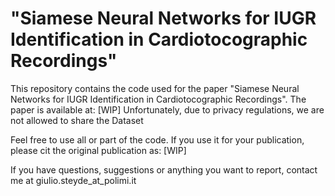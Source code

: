 # "Siamese Neural Networks for IUGR Identification in Cardiotocographic Recordings"

This repository contains the code used for the paper "Siamese Neural Networks for IUGR Identification in Cardiotocographic Recordings".
The paper is available at: [WIP] 
Unfortunately, due to privacy regulations, we are not allowed to share the Dataset

Feel free to use all or part of the code. If you use it for your publication, please cit the original publication as: [WIP]

If you have questions, suggestions or anything you want to report, contact me at giulio.steyde_at_polimi.it
